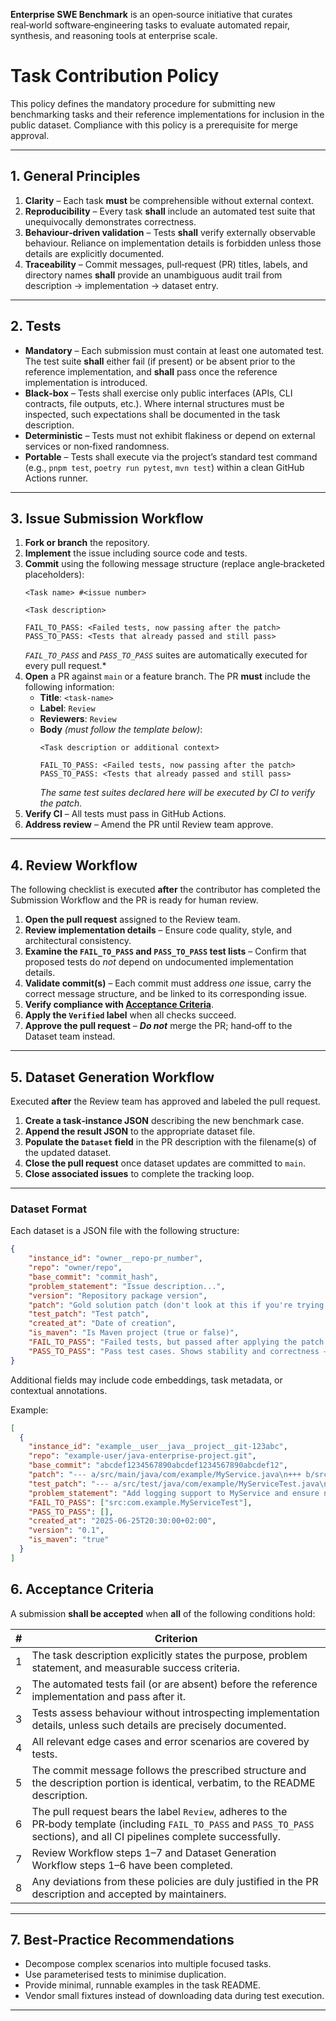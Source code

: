**Enterprise SWE Benchmark** is an open‑source initiative that curates real‑world software‑engineering tasks to evaluate automated repair, synthesis, and reasoning tools at enterprise scale.

# Task Contribution Policy

This policy defines the mandatory procedure for submitting new benchmarking tasks and their reference implementations for inclusion in the public dataset. Compliance with this policy is a prerequisite for merge approval.

---

## 1. General Principles

1. **Clarity** – Each task **must** be comprehensible without external context.
2. **Reproducibility** – Every task **shall** include an automated test suite that unequivocally demonstrates correctness.
3. **Behaviour‑driven validation** – Tests **shall** verify externally observable behaviour. Reliance on implementation details is forbidden unless those details are explicitly documented.
4. **Traceability** – Commit messages, pull‑request (PR) titles, labels, and directory names **shall** provide an unambiguous audit trail from description → implementation → dataset entry.

---

## 2. Tests

- **Mandatory** – Each submission must contain at least one automated test. The test suite **shall** either fail (if present) or be absent prior to the reference implementation, and **shall** pass once the reference implementation is introduced.
- **Black‑box** – Tests shall exercise only public interfaces (APIs, CLI contracts, file outputs, etc.). Where internal structures must be inspected, such expectations shall be documented in the task description.
- **Deterministic** – Tests must not exhibit flakiness or depend on external services or non‑fixed randomness.
- **Portable** – Tests shall execute via the project’s standard test command (e.g., `pnpm test`, `poetry run pytest`, `mvn test`) within a clean GitHub Actions runner.

---

## 3. Issue Submission Workflow

1. **Fork or branch** the repository.
2. **Implement** the issue including source code and tests.
3. **Commit** using the following message structure (replace angle‑bracketed placeholders):
   ```
   <Task name> #<issue number>

   <Task description>

   FAIL_TO_PASS: <Failed tests, now passing after the patch>
   PASS_TO_PASS: <Tests that already passed and still pass>
   ```
   *`FAIL_TO_PASS`* and *`PASS_TO_PASS`* suites are automatically executed for every pull request.*
4. **Open** a PR against `main` or a feature branch. The PR **must** include the following information:
    - **Title**: `<task‑name>`
    - **Label**: `Review`
    - **Reviewers**: `Review`
    - **Body** *(must follow the template below)*:
      ```
      <Task description or additional context>
 
      FAIL_TO_PASS: <Failed tests, now passing after the patch>
      PASS_TO_PASS: <Tests that already passed and still pass>
      ```
      *The same test suites declared here will be executed by CI to verify the patch.*
5. **Verify CI** – All tests must pass in GitHub Actions.
6. **Address review** – Amend the PR until Review team approve.

---

## 4. Review Workflow

The following checklist is executed **after** the contributor has completed the Submission Workflow and the PR is ready for human review.

1. **Open the pull request** assigned to the Review team.
2. **Review implementation details** – Ensure code quality, style, and architectural consistency.
3. **Examine the `FAIL_TO_PASS` and `PASS_TO_PASS` test lists** – Confirm that proposed tests do *not* depend on undocumented implementation details.
4. **Validate commit(s)** – Each commit must address *one* issue, carry the correct message structure, and be linked to its corresponding issue.
5. **Verify compliance with [Acceptance Criteria](https://github.com/jetbrains-eval-lab#6-acceptance-criteria)**.
6. **Apply the `Verified` label** when all checks succeed.
7. **Approve the pull request** – ***Do not*** merge the PR; hand‑off to the Dataset team instead.

---

## 5. Dataset Generation Workflow

Executed **after** the Review team has approved and labeled the pull request.

1. **Create a task‑instance JSON** describing the new benchmark case.
2. **Append the result JSON** to the appropriate dataset file.
3. **Populate the `Dataset` field** in the PR description with the filename(s) of the updated dataset.
4. **Close the pull request** once dataset updates are committed to `main`.
5. **Close associated issues** to complete the tracking loop.

---

### Dataset Format

Each dataset is a JSON file with the following structure:

```json
{
    "instance_id": "owner__repo-pr_number",
    "repo": "owner/repo",
    "base_commit": "commit_hash",
    "problem_statement": "Issue description...",
    "version": "Repository package version",
    "patch": "Gold solution patch (don't look at this if you're trying to solve the problem)",
    "test_patch": "Test patch",
    "created_at": "Date of creation",
    "is_maven": "Is Maven project (true or false)",
    "FAIL_TO_PASS": "Failed tests, but passed after applying the patch or fix",
    "PASS_TO_PASS": "Pass test cases. Shows stability and correctness — the patch did not break existing functionality and may include improvements or refactoring"
}
```

Additional fields may include code embeddings, task metadata, or contextual annotations.

Example:
```json
[
  {
    "instance_id": "example__user__java__project__git-123abc",
    "repo": "example-user/java-enterprise-project.git",
    "base_commit": "abcdef1234567890abcdef1234567890abcdef12",
    "patch": "--- a/src/main/java/com/example/MyService.java\n+++ b/src/main/java/com/example/MyService.java\n@@ -1,4 +1,6 @@\n public class MyService {\n+    private final Logger logger = LoggerFactory.getLogger(MyService.class);\n+\n     public void doWork() {\n         // TODO: implement\n     }\n }",
    "test_patch": "--- a/src/test/java/com/example/MyServiceTest.java\n+++ b/src/test/java/com/example/MyServiceTest.java\n@@ -10,6 +10,10 @@\n     @Test\n     public void testDoWork() {\n         // should log an event\n+        assertDoesNotThrow(() -> myService.doWork());\n     }\n }",
    "problem_statement": "Add logging support to MyService and ensure no exceptions are thrown during doWork() execution.",
    "FAIL_TO_PASS": ["src:com.example.MyServiceTest"],
    "PASS_TO_PASS": [],
    "created_at": "2025-06-25T20:30:00+02:00",
    "version": "0.1",
    "is_maven": "true"
  }
]
```

## 6. Acceptance Criteria

A submission **shall be accepted** when **all** of the following conditions hold:

| # | Criterion                                                                                                                                                                      |
| - | ------------------------------------------------------------------------------------------------------------------------------------------------------------------------------ |
| 1 | The task description explicitly states the purpose, problem statement, and measurable success criteria.                                                                        |
| 2 | The automated tests fail (or are absent) before the reference implementation and pass after it.                                                                                |
| 3 | Tests assess behaviour without introspecting implementation details, unless such details are precisely documented.                                                             |
| 4 | All relevant edge cases and error scenarios are covered by tests.                                                                                                              |
| 5 | The commit message follows the prescribed structure and the description portion is identical, verbatim, to the README description.                                             |
| 6 | The pull request bears the label `Review`, adheres to the PR‑body template (including `FAIL_TO_PASS` and `PASS_TO_PASS` sections), and all CI pipelines complete successfully. |
| 7 | Review Workflow steps 1–7 and Dataset Generation Workflow steps 1–6 have been completed.                                                                                       |
| 8 | Any deviations from these policies are duly justified in the PR description and accepted by maintainers.                                                                       |

---

## 7. Best‑Practice Recommendations

- Decompose complex scenarios into multiple focused tasks.
- Use parameterised tests to minimise duplication.
- Provide minimal, runnable examples in the task README.
- Vendor small fixtures instead of downloading data during test execution.

---
